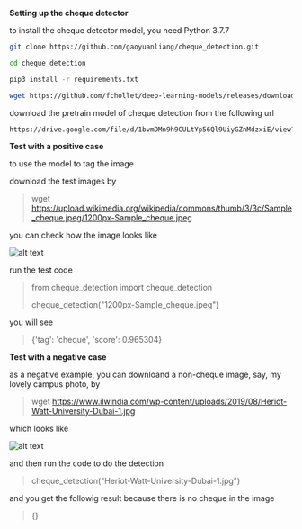 **Setting up the cheque detector**

to install the cheque detector model, you need Python 3.7.7 

```bash
git clone https://github.com/gaoyuanliang/cheque_detection.git

cd cheque_detection

pip3 install -r requirements.txt

wget https://github.com/fchollet/deep-learning-models/releases/download/v0.4/xception_weights_tf_dim_ordering_tf_kernels_notop.h5
```

download the pretrain model of cheque detection from the following url

```bash
https://drive.google.com/file/d/1bvmDMn9h9CULtYp56Ql9UiyGZnMdzxiE/view?usp=sharing
```

**Test with a positive case**

to use the model to tag the image

download the test images by 

> wget https://upload.wikimedia.org/wikipedia/commons/thumb/3/3c/Sample_cheque.jpeg/1200px-Sample_cheque.jpeg

you can check how the image looks like

![alt text](https://upload.wikimedia.org/wikipedia/commons/thumb/3/3c/Sample_cheque.jpeg/1200px-Sample_cheque.jpeg)

run the test code

> from cheque_detection import cheque_detection
>
> cheque_detection("1200px-Sample_cheque.jpeg")

you will see

> {'tag': 'cheque', 'score': 0.965304}


**Test with a negative case**

as a negative example, you can downloand a non-cheque image, say, my lovely campus photo, by 

> wget https://www.ilwindia.com/wp-content/uploads/2019/08/Heriot-Watt-University-Dubai-1.jpg

which looks like 

![alt text](https://www.ilwindia.com/wp-content/uploads/2019/08/Heriot-Watt-University-Dubai-1.jpg)


and then run the code to do the detection

> cheque_detection("Heriot-Watt-University-Dubai-1.jpg")

and you get the followig result because there is no cheque in the image

>  {}



